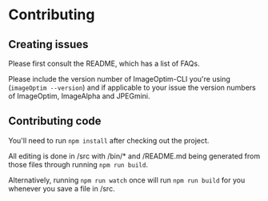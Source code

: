 # Contributing

## Creating issues

Please first consult the README, which has a list of FAQs.

Please include the version number of ImageOptim-CLI you're using (`imageOptim --version`) and if applicable to your issue the version numbers of ImageOptim, ImageAlpha and JPEGmini.

## Contributing code

You'll need to run `npm install` after checking out the project.

All editing is done in /src with
/bin/\* and /README.md being generated from those files through running `npm run build`.

Alternatively, running `npm run watch` once will run `npm run build` for you whenever you save a file in
/src.
